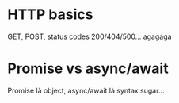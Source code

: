 # HTTP basics

GET, POST, status codes 200/404/500...
agagaga

# Promise vs async/await

Promise là object, async/await là syntax sugar...
